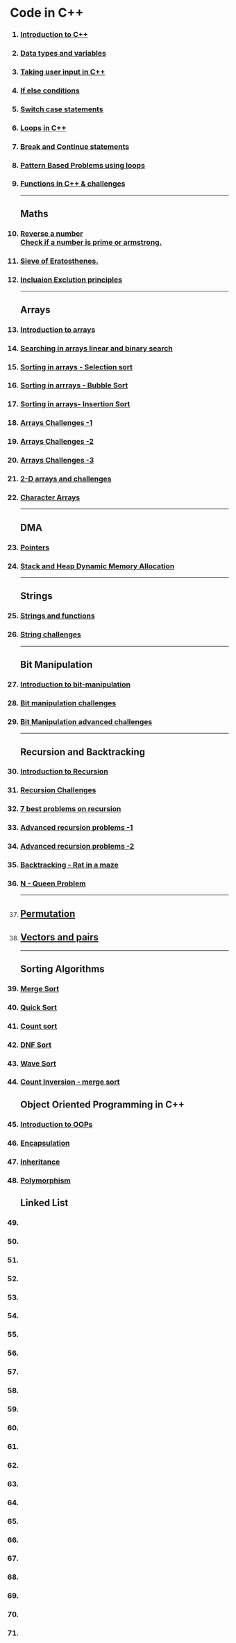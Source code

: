 # Code in C++ 

<ol>

### <li><a href="language-basics/hello_world">Introduction to C++</a>

### <li><a href="language-basics/data_types_and_variables">Data types and variables</a>

### <li><a href="language-basics/taking_input">Taking user input in C++</a>

### <li><a href="language-basics/conditional_if_else">If else conditions</a>

### <li><a href="language-basics/switch_case">Switch case statements</a>

### <li><a href="language-basics/loops_in_cpp">Loops in C++</a>

### <li><a href="language-basics/jumps_in_loops">Break and Continue statements</a>

### <li><a href="language-basics/problem_set01">Pattern Based Problems using loops</a>

### <li><a href="language-basics/functions">Functions in C++ & challenges</a>

<hr>

## Maths
### <li><a href="mathematics">Reverse a number<br>Check if a number is prime or armstrong.</a>
### <li><a href="mathematics/sieve.cpp">Sieve of Eratosthenes. </a>
### <li><a href="mathematics/gcd.cpp">Incluaion Exclution principles</a>

<hr>

## Arrays
### <li><a href="arrays">Introduction to arrays </a>
### <li><a href="arrays/searching">Searching in arrays linear and binary search</a>
### <li><a href="arrays/sorting/selectionsort.cpp">Sorting in arrays - Selection sort</a>
### <li><a href="arrays/sorting/bubblesort.cpp">Sorting in arrrays - Bubble Sort</a>
### <li><a href="arrays/sorting/">Sorting in arrays- Insertion Sort</a>
### <li><a href="arrays/problemset1">Arrays Challenges -1</a>
### <li><a href="arrays/problemset2">Arrays Challenges -2</a>
### <li><a href="arrays/problemset3">Arrays Challenges -3</a>
### <li><a href="arrays/2d-arrays">2-D arrays and challenges</a>
### <li><a href="arrays/char-arrays">Character Arrays</a>

<hr>

## DMA
### <li><a href="pointers">Pointers</a>
### <li><a href="dma">Stack and Heap Dynamic Memory Allocation</a>
<hr>

## Strings
### <li><a href="strings">Strings and functions</a>
### <li><a href="strings/problems">String challenges</a>
<hr>


## Bit Manipulation
### <li><a href="bit-manipulation">Introduction to bit-manipulation</a>
### <li><a href="bit-manipulation/problemset1">Bit manipulation challenges</a>
### <li><a href="bit-manipulation/problemset2">Bit Manipulation advanced challenges</a>
<hr>

## Recursion and Backtracking
### <li><a href="">Introduction to Recursion</a>

### <li><a href="">Recursion Challenges</a>

### <li><a href="">7 best problems on recursion</a>

### <li><a href="">Advanced recursion problems -1</a>

### <li><a href="">Advanced recursion problems -2</a>

### <li><a href="">Backtracking - Rat in a maze</a>

### <li><a href="">N - Queen Problem</a>
<hr>

<li> 

## <a href="">Permutation</a>
<li>

## <a href="">Vectors and pairs</a>
<hr>

## Sorting Algorithms
### <li><a href="">Merge Sort</a>
### <li><a href="">Quick Sort</a>
### <li><a href="">Count sort</a>
### <li><a href="">DNF Sort</a>
### <li><a href="">Wave Sort</a>
### <li><a href="">Count Inversion - merge sort</a>

## Object Oriented Programming in C++

### <li><a href="">Introduction to OOPs</a>
### <li><a href="">Encapsulation</a>
### <li><a href="">Inheritance</a>
### <li><a href="">Polymorphism</a>

## Linked List
### <li><a href=""></a>
### <li><a href=""></a>
### <li><a href=""></a>
### <li><a href=""></a>
### <li><a href=""></a>
### <li><a href=""></a>
### <li><a href=""></a>
### <li><a href=""></a>
### <li><a href=""></a>
### <li><a href=""></a>
### <li><a href=""></a>
### <li><a href=""></a>
### <li><a href=""></a>
### <li><a href=""></a>
### <li><a href=""></a>
### <li><a href=""></a>
### <li><a href=""></a>
### <li><a href=""></a>
### <li><a href=""></a>
### <li><a href=""></a>
### <li><a href=""></a>
### <li><a href=""></a>
### <li><a href=""></a>

</ol>